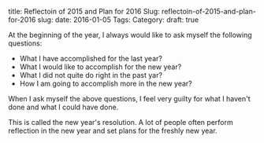 title: Reflectoin of 2015 and Plan for 2016
Slug: reflectoin-of-2015-and-plan-for-2016
slug:
date: 2016-01-05
Tags:
Category:
draft: true

At the beginning of the year, I always would like to ask myself the following questions:

- What I have accomplished for the last year?
- What I would like to accomplish for the new year?
- What I did not quite do right in the past yar?
- How I am going to accomplish more in the new year?

When I ask myself the above questions, I feel very guilty for what I haven't done and what I could have done.

This is called the new year's resolution. A lot of people often perform reflection in the new year and set plans for the freshly new year.
